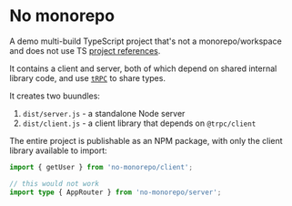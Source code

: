 # No monorepo

A demo multi-build TypeScript project that's not a monorepo/workspace and does not use TS [project
references](https://www.typescriptlang.org/docs/handbook/project-references.html).

It contains a client and server, both of which depend on shared internal library code, and use [`tRPC`](https://trpc.io/) to share types.

It creates two buundles:

1. `dist/server.js` - a standalone Node server
2. `dist/client.js` - a client library that depends on `@trpc/client`

The entire project is publishable as an NPM package, with only the client library available to import:

```ts
import { getUser } from 'no-monorepo/client';

// this would not work
import type { AppRouter } from 'no-monorepo/server';
```
